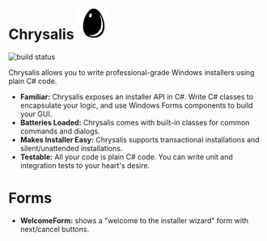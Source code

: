# Chrysalis ![logo](icon.png)
![build status](https://travis-ci.org/ashes999/chrysalis.svg)

Chrysalis allows you to write professional-grade Windows installers using plain C# code.

- **Familiar:** Chrysalis exposes an installer API in C#. Write C# classes to encapsulate your logic, and use Windows Forms components to build your GUI.
- **Batteries Loaded:** Chrysalis comes with built-in classes for common commands and dialogs.
- **Makes Installer Easy:** Chrysalis supports transactional installations and silent/unattended installations.
- **Testable:** All your code is plain C# code. You can write unit and integration tests to your heart's desire.

# Forms

- **WelcomeForm:** shows a "welcome to the installer wizard" form with next/cancel buttons.